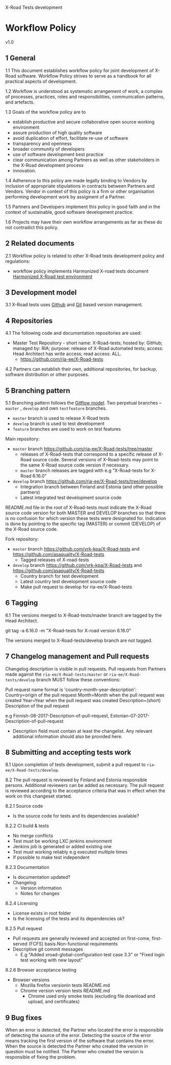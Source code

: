 X-Road Tests development
# Workflow Policy

v1.0

## 1	General

1.1	This document establishes workflow policy for joint development of X-Road software. Workflow Policy strives to serve as a handbook for all practical aspects of development.

1.2	Workflow is understood as systematic arrangement of work, a complex of processes, practices, roles and responsibilities, communication patterns, and artefacts.

1.3	Goals of the workflow policy are to
- establish productive and secure collaborative open source working environment
- assure production of high quality software
- avoid duplication of effort, facilitate re-use of software
- transparency and openness
- broader community of developers
- use of software development best practice
- clear communication among Partners as well as other stakeholders in the X-Road development process
- innovation.

1.4 Adherence to this policy are made legally binding to Vendors by inclusion of appropriate stipulations in contracts between Partners and Vendors. Vendor in context of this policy is a firm or other organisation performing development work by assigment of a Partner.

1.5 Partners and Developers implement this policy in good faith and in the context of sustainable, good software development practice.

1.6 Projects may have their own workflow arrangements as far as these do not contradict this policy.

## 2 Related documents

2.1 Workflow policy is related to other X-Road tests development policy and regulations:
- workflow policy implements Harmonized X-road tests document [Harmonized X-Road test environment](https://github.com/ria-ee/blob/master/HARMONIZED_TEST_ENVIRONMENT.md)

## 3 Development model

3.1	X-Road tests uses [Github](https://github.com/) and [Git](https://git-scm.com/) based version management.

## 4	Repositories

4.1	The following code and documentation repositories are used:
- Master Test Repository - short name: X-Road-tests; hosted by: GitHub; managed by: RIA; purpose: release of X-Road automated tests; access: Head Architect has write access; read access: ALL.
	- https://github.com/ria-ee/X-Road-tests

4.2	Partners can establish their own, additional repositories, for backup, software distribution or other purposes.

## 5	Branching pattern

5.1	Branching pattern follows the [Gitflow model](https://www.atlassian.com/git/tutorials/comparing-workflows/gitflow-workflow). Two perpetual branches – `master` , `develop` and own `testfeature` branches.

- `master` branch is used to release X-Road tests
- `develop` branch is used to test development
- `feature` branches are used to work on test features

Main repository:
- `master` branch https://github.com/ria-ee/X-Road-tests/tree/master
	- releases of X-Road-tests that correspond to a specific release of X-Road source code. Several versions of X-Road-tests may point to the same X-Road source code version if necessary.
	-  `master` branch releases are tagged with e.g "X-Road-tests for X-Road 6.16.0"
- `develop` branch https://github.com/ria-ee/X-Road-tests/tree/develop
	- Integration branch between Finland and Estonia (and other possible partners)
	- Latest integrated test development source code 

README.md file in the root of X-Road-tests must indicate the X-Road source code version for both MASTER and DEVELOP branches so that there is no confusion for which version these tests were designated for. Indication is done by pointing to the specific tag (MASTER) or commit (DEVELOP) of the X-Road source code.
	
	

Fork repository:
- `master` branch https://github.com/vrk-kpa/X-Road-tests and https://github.com/asaquality/X-Road-tests
	- Tagged releases of X-road-tests
- `develop` branch https://github.com/vrk-kpa/X-Road-tests and https://github.com/asaquality/X-Road-tests 
	- Country branch for test development
	- Latest country test development source code 
	- Make pull request to develop for ria-ee/X-Road-tests

## 6 Tagging

6.1 The versions merged to X-Road-tests/master branch are tagged by the Head Architect.

git tag -a 6.16.0 -m "X-Road-tests for X-road version 6.16.0"

The versions merged to X-Road-tests/develop branch are not tagged.

## 7 Changelog management and Pull requests

Changelog description is visible in pull requests. Pull requests from Partners made against the `ria-ee/X-Road-tests/master` or `ria-ee/X-Road-tests/develop` branch MUST follow these conventions:

Pull request name format is 'country-month-year-description':
Country=origin of the pull request
Month=Month when the pull request was created
Year=Year when the pull request was created
Description=(short) Description of the pull request

e.g Finnish-08-2017-Description-of-pull-request, Estonian-07-2017-Description-of-pull-request

- Description field must contain at least the changelist. Any relevant additional information should also be provided here.

## 8 Submitting and accepting tests work

8.1 Upon completion of tests development, submit a pull request to `ria-ee/X-Road-tests/develop`.

8.2	The pull request is reviewed by Finland and Estonia responsible persons. Additional reviewers can be added as necessary. The pull request is reviewed according to the acceptance criteria that was in effect when the work on this changeset started.

8.2.1 Source code

- Is the source code for tests and its dependencies available?

8.2.2 CI build & tests
- No merge conflicts
- Test must be working LXC jenkins environment
- Jenkins job is generated or added existing one
- Test must working reliably e.g executed multiple times
- If possible to make test independent

8.2.3 Documentation
- Is documentation updated?
- Changelog:
    - Version information
    - Notes for changes

8.2.4 Licensing
- License exists in root folder
- Is the licensing of the tests and its dependencies ok?

8.2.5 Pull request
- Pull requests are generally reviewed and accepted on first-come, first-served (FCFS) basis.Non-functional requirements
- Descriptive git commit messages
	- E.g "Added xroad-global-configuration test case 3.3" or "Fixed login test working with new layout"


8.2.6 Browser acceptance testing
- Browser versions
    - Mozilla firefox versionin tests README.md
    - Chrome version version tests README.md
    	- Chrome used only smoke tests (excluding file download and upload, and certificates)

## 9 Bug fixes

When an error is detected, the Partner who located the error is responsible of detecting the source of the error. Detecting the source of the error means tracking the first version of the software that contains the error. When the source is detected the Partner who created the version in question must be notified. The Partner who created the version is responsible of fixing the problem.
